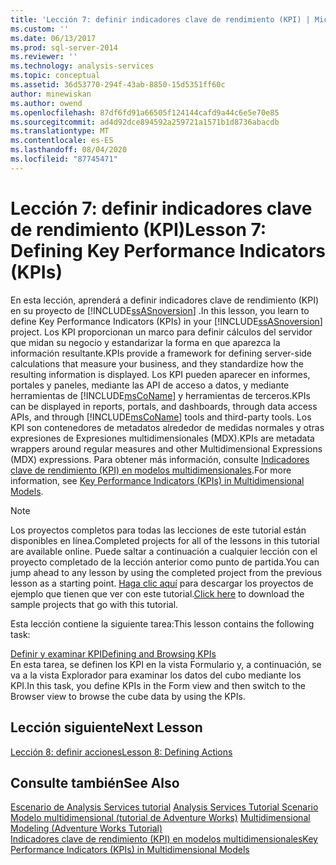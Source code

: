 ```yaml
---
title: 'Lección 7: definir indicadores clave de rendimiento (KPI) | Microsoft Docs'
ms.custom: ''
ms.date: 06/13/2017
ms.prod: sql-server-2014
ms.reviewer: ''
ms.technology: analysis-services
ms.topic: conceptual
ms.assetid: 36d53770-294f-43ab-8850-15d5351ff60c
author: minewiskan
ms.author: owend
ms.openlocfilehash: 87df6fd91a66505f124144cafd9a44c6e5e70e85
ms.sourcegitcommit: ad4d92dce894592a259721a1571b1d8736abacdb
ms.translationtype: MT
ms.contentlocale: es-ES
ms.lasthandoff: 08/04/2020
ms.locfileid: "87745471"
---
```

# <a name="lesson-7-defining-key-performance-indicators-kpis"></a><span data-ttu-id="df118-102">Lección 7: definir indicadores clave de rendimiento (KPI)</span><span class="sxs-lookup"><span data-stu-id="df118-102">Lesson 7: Defining Key Performance Indicators (KPIs)</span></span>
  <span data-ttu-id="df118-103">En esta lección, aprenderá a definir indicadores clave de rendimiento (KPI) en su proyecto de [!INCLUDE[ssASnoversion](../includes/ssasnoversion-md.md)] .</span><span class="sxs-lookup"><span data-stu-id="df118-103">In this lesson, you learn to define Key Performance Indicators (KPIs) in your [!INCLUDE[ssASnoversion](../includes/ssasnoversion-md.md)] project.</span></span> <span data-ttu-id="df118-104">Los KPI proporcionan un marco para definir cálculos del servidor que midan su negocio y estandarizar la forma en que aparezca la información resultante.</span><span class="sxs-lookup"><span data-stu-id="df118-104">KPIs provide a framework for defining server-side calculations that measure your business, and they standardize how the resulting information is displayed.</span></span> <span data-ttu-id="df118-105">Los KPI pueden aparecer en informes, portales y paneles, mediante las API de acceso a datos, y mediante herramientas de [!INCLUDE[msCoName](../includes/msconame-md.md)] y herramientas de terceros.</span><span class="sxs-lookup"><span data-stu-id="df118-105">KPIs can be displayed in reports, portals, and dashboards, through data access APIs, and through [!INCLUDE[msCoName](../includes/msconame-md.md)] tools and third-party tools.</span></span> <span data-ttu-id="df118-106">Los KPI son contenedores de metadatos alrededor de medidas normales y otras expresiones de Expresiones multidimensionales (MDX).</span><span class="sxs-lookup"><span data-stu-id="df118-106">KPIs are metadata wrappers around regular measures and other Multidimensional Expressions (MDX) expressions.</span></span> <span data-ttu-id="df118-107">Para obtener más información, consulte [Indicadores clave de rendimiento &#40;KPI&#41; en modelos multidimensionales](multidimensional-models/key-performance-indicators-kpis-in-multidimensional-models.md).</span><span class="sxs-lookup"><span data-stu-id="df118-107">For more information, see [Key Performance Indicators &#40;KPIs&#41; in Multidimensional Models](multidimensional-models/key-performance-indicators-kpis-in-multidimensional-models.md).</span></span>  
  
> [!NOTE]  
>  <span data-ttu-id="df118-108">Los proyectos completos para todas las lecciones de este tutorial están disponibles en línea.</span><span class="sxs-lookup"><span data-stu-id="df118-108">Completed projects for all of the lessons in this tutorial are available online.</span></span> <span data-ttu-id="df118-109">Puede saltar a continuación a cualquier lección con el proyecto completado de la lección anterior como punto de partida.</span><span class="sxs-lookup"><span data-stu-id="df118-109">You can jump ahead to any lesson by using the completed project from the previous lesson as a starting point.</span></span> <span data-ttu-id="df118-110">[Haga clic aquí](https://go.microsoft.com/fwlink/?LinkID=221866) para descargar los proyectos de ejemplo que tienen que ver con este tutorial.</span><span class="sxs-lookup"><span data-stu-id="df118-110">[Click here](https://go.microsoft.com/fwlink/?LinkID=221866) to download the sample projects that go with this tutorial.</span></span>  
  
 <span data-ttu-id="df118-111">Esta lección contiene la siguiente tarea:</span><span class="sxs-lookup"><span data-stu-id="df118-111">This lesson contains the following task:</span></span>  
  
 [<span data-ttu-id="df118-112">Definir y examinar KPI</span><span class="sxs-lookup"><span data-stu-id="df118-112">Defining and Browsing KPIs</span></span>](lesson-7-1-defining-and-browsing-kpis.md)  
 <span data-ttu-id="df118-113">En esta tarea, se definen los KPI en la vista Formulario y, a continuación, se va a la vista Explorador para examinar los datos del cubo mediante los KPI.</span><span class="sxs-lookup"><span data-stu-id="df118-113">In this task, you define KPIs in the Form view and then switch to the Browser view to browse the cube data by using the KPIs.</span></span>  
  
## <a name="next-lesson"></a><span data-ttu-id="df118-114">Lección siguiente</span><span class="sxs-lookup"><span data-stu-id="df118-114">Next Lesson</span></span>  
 [<span data-ttu-id="df118-115">Lección 8: definir acciones</span><span class="sxs-lookup"><span data-stu-id="df118-115">Lesson 8: Defining Actions</span></span>](lesson-8-defining-actions.md)  
  
## <a name="see-also"></a><span data-ttu-id="df118-116">Consulte también</span><span class="sxs-lookup"><span data-stu-id="df118-116">See Also</span></span>  
 <span data-ttu-id="df118-117">[Escenario de Analysis Services tutorial](analysis-services-tutorial-scenario.md) </span><span class="sxs-lookup"><span data-stu-id="df118-117">[Analysis Services Tutorial Scenario](analysis-services-tutorial-scenario.md) </span></span>  
 <span data-ttu-id="df118-118">[Modelo multidimensional &#40;tutorial de Adventure Works&#41;](multidimensional-modeling-adventure-works-tutorial.md) </span><span class="sxs-lookup"><span data-stu-id="df118-118">[Multidimensional Modeling &#40;Adventure Works Tutorial&#41;](multidimensional-modeling-adventure-works-tutorial.md) </span></span>  
 [<span data-ttu-id="df118-119">Indicadores clave de rendimiento &#40;KPI&#41; en modelos multidimensionales</span><span class="sxs-lookup"><span data-stu-id="df118-119">Key Performance Indicators &#40;KPIs&#41; in Multidimensional Models</span></span>](multidimensional-models/key-performance-indicators-kpis-in-multidimensional-models.md)  
  
  
